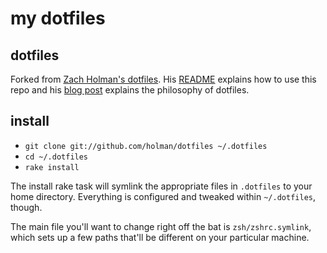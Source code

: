 # my dotfiles

## dotfiles

Forked from [Zach Holman's dotfiles](http://github.com/holman/dotfiles). His [README](https://github.com/holman/dotfiles#readme) explains how to use this repo and his [blog post](http://zachholman.com/2010/08/dotfiles-are-meant-to-be-forked/) explains the philosophy of dotfiles.

## install

- `git clone git://github.com/holman/dotfiles ~/.dotfiles`
- `cd ~/.dotfiles`
- `rake install`

The install rake task will symlink the appropriate files in `.dotfiles` to your
home directory. Everything is configured and tweaked within `~/.dotfiles`,
though.

The main file you'll want to change right off the bat is `zsh/zshrc.symlink`,
which sets up a few paths that'll be different on your particular machine.

